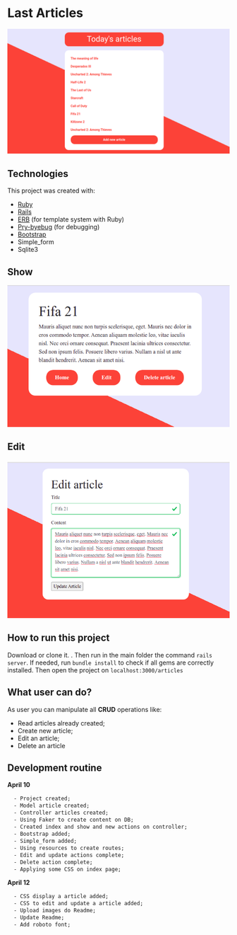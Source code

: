 
# Last Articles

![main banner](https://github.com/thiagohrcosta/rails-wikinimous/blob/master/public/img/articleMainImage.png?raw=true)

## Technologies
This project was created with:

 - [Ruby](https://www.ruby-lang.org/pt/)
 - [Rails](https://rubygems.org/gems/rails)
 - [ERB](https://ruby-doc.org/stdlib-2.7.1/libdoc/erb/rdoc/ERB.html) (for template system with Ruby)
 - [Pry-byebug](https://rubygems.org/gems/pry-byebug/versions/3.4.0?locale=pt-BR) (for debugging)
 - [Bootstrap](https://getbootstrap.com/)
 - Simple_form
 - Sqlite3

## Show
![showImg](https://github.com/thiagohrcosta/rails-wikinimous/blob/master/public/img/articles2.png)

## Edit
![editImg](https://github.com/thiagohrcosta/rails-wikinimous/blob/master/public/img/articles3.png)

## How to run this project
Download or clone it. . Then run in the main folder the command `rails server`. If needed, run `bundle install` to check if all gems are correctly installed. Then open the project on `localhost:3000/articles`

## What user can do?
As user you can manipulate all **CRUD** operations like:

 - Read articles already created;
 - Create new article;
 - Edit an article;
 - Delete an article


## Development routine

**April 10**

      - Project created;
      - Model article created;
      - Controller articles created;
      - Using Faker to create content on DB;
      - Created index and show and new actions on controller;
      - Bootstrap added;
      - Simple_form added;
      - Using resources to create routes;
      - Edit and update actions complete;
      - Delete action complete;
      - Applying some CSS on index page;

**April 12**

      - CSS display a article added;
      - CSS to edit and update a article added;
      - Upload images do Readme;
      - Update Readme;
      - Add roboto font;

